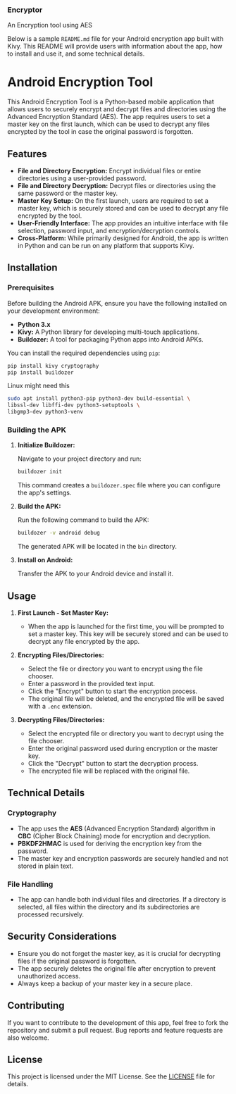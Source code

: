 ### Encryptor
An Encryption tool using AES

Below is a sample `README.md` file for your Android encryption app built with Kivy. This README will provide users with information about the app, how to install and use it, and some technical details.



# Android Encryption Tool

This Android Encryption Tool is a Python-based mobile application that allows users to securely encrypt and decrypt files and directories using the Advanced Encryption Standard (AES). The app requires users to set a master key on the first launch, which can be used to decrypt any files encrypted by the tool in case the original password is forgotten.

## Features

- **File and Directory Encryption:** Encrypt individual files or entire directories using a user-provided password.
- **File and Directory Decryption:** Decrypt files or directories using the same password or the master key.
- **Master Key Setup:** On the first launch, users are required to set a master key, which is securely stored and can be used to decrypt any file encrypted by the tool.
- **User-Friendly Interface:** The app provides an intuitive interface with file selection, password input, and encryption/decryption controls.
- **Cross-Platform:** While primarily designed for Android, the app is written in Python and can be run on any platform that supports Kivy.

## Installation

### Prerequisites

Before building the Android APK, ensure you have the following installed on your development environment:

- **Python 3.x**
- **Kivy:** A Python library for developing multi-touch applications.
- **Buildozer:** A tool for packaging Python apps into Android APKs.

You can install the required dependencies using `pip`:

```bash
pip install kivy cryptography
pip install buildozer
```
Linux might need this 

```bash
sudo apt install python3-pip python3-dev build-essential \
libssl-dev libffi-dev python3-setuptools \
libgmp3-dev python3-venv
```
### Building the APK

1. **Initialize Buildozer:**

   Navigate to your project directory and run:

   ```bash
   buildozer init
   ```

   This command creates a `buildozer.spec` file where you can configure the app's settings.

2. **Build the APK:**

   Run the following command to build the APK:

   ```bash
   buildozer -v android debug
   ```

   The generated APK will be located in the `bin` directory.

3. **Install on Android:**

   Transfer the APK to your Android device and install it.

## Usage

1. **First Launch - Set Master Key:**

   - When the app is launched for the first time, you will be prompted to set a master key. This key will be securely stored and can be used to decrypt any file encrypted by the app.

2. **Encrypting Files/Directories:**

   - Select the file or directory you want to encrypt using the file chooser.
   - Enter a password in the provided text input.
   - Click the "Encrypt" button to start the encryption process.
   - The original file will be deleted, and the encrypted file will be saved with a `.enc` extension.

3. **Decrypting Files/Directories:**

   - Select the encrypted file or directory you want to decrypt using the file chooser.
   - Enter the original password used during encryption or the master key.
   - Click the "Decrypt" button to start the decryption process.
   - The encrypted file will be replaced with the original file.

## Technical Details

### Cryptography

- The app uses the **AES** (Advanced Encryption Standard) algorithm in **CBC** (Cipher Block Chaining) mode for encryption and decryption.
- **PBKDF2HMAC** is used for deriving the encryption key from the password.
- The master key and encryption passwords are securely handled and not stored in plain text.

### File Handling

- The app can handle both individual files and directories. If a directory is selected, all files within the directory and its subdirectories are processed recursively.

## Security Considerations

- Ensure you do not forget the master key, as it is crucial for decrypting files if the original password is forgotten.
- The app securely deletes the original file after encryption to prevent unauthorized access.
- Always keep a backup of your master key in a secure place.

## Contributing

If you want to contribute to the development of this app, feel free to fork the repository and submit a pull request. Bug reports and feature requests are also welcome.

## License

This project is licensed under the MIT License. See the [LICENSE](LICENSE) file for details.

